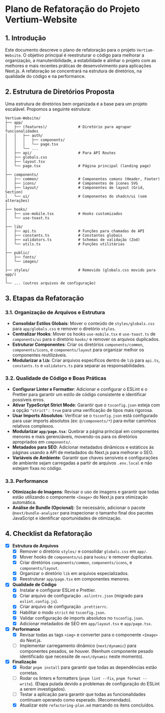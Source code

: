 
# Plano de Refatoração do Projeto Vertium-Website

## 1. Introdução

Este documento descreve o plano de refatoração para o projeto `Vertium-Website`. O objetivo principal é reestruturar o código para melhorar a organização, a manutenibilidade, a estabilidade e alinhar o projeto com as melhores e mais recentes práticas de desenvolvimento para aplicações Next.js. A refatoração se concentrará na estrutura de diretórios, na qualidade do código e na performance.

## 2. Estrutura de Diretórios Proposta

Uma estrutura de diretórios bem organizada é a base para um projeto escalável. Propomos a seguinte estrutura:

```
Vertium-Website/
├── app/
│   ├── (features)/              # Diretório para agrupar funcionalidades
│   │   ├── auth/
│   │   │   ├── components/
│   │   │   └── page.tsx
│   │   └── ...
│   ├── api/                     # Para API Routes
│   ├── globals.css
│   ├── layout.tsx
│   └── page.tsx                 # Página principal (landing page)
│
├── components/
│   ├── common/                  # Componentes comuns (Header, Footer)
│   ├── icons/                   # Componentes de ícones SVG
│   ├── layout/                  # Componentes de layout (Grid, Section)
│   └── ui/                      # Componentes do shadcn/ui (sem alterações)
│
├── hooks/
│   ├── use-mobile.tsx           # Hooks customizados
│   └── use-toast.ts
│
├── lib/
│   ├── api.ts                   # Funções para chamadas de API
│   ├── constants.ts             # Constantes globais
│   ├── validators.ts            # Schemas de validação (Zod)
│   └── utils.ts                 # Funções utilitárias
│
├── public/
│   ├── fonts/
│   └── images/
│
├── styles/                      # Removido (globals.css movido para app/)
│
└── ... (outros arquivos de configuração)
```

## 3. Etapas da Refatoração

### 3.1. Organização de Arquivos e Estrutura

-   **Consolidar Estilos Globais**: Mover o conteúdo de `styles/globals.css` para `app/globals.css` e remover o diretório `styles`.
-   **Centralizar Hooks**: Mover os hooks `use-mobile.tsx` e `use-toast.ts` de `components/ui` para o diretório `hooks/` e remover os arquivos duplicados.
-   **Estruturar Componentes**: Criar os diretórios `components/common`, `components/icons`, e `components/layout` para organizar melhor os componentes reutilizáveis.
-   **Modularizar a `lib`**: Criar arquivos específicos dentro de `lib` para `api.ts`, `constants.ts` e `validators.ts` para separar as responsabilidades.

### 3.2. Qualidade de Código e Boas Práticas

-   **Configurar Linter e Formatter**: Adicionar e configurar o ESLint e o Prettier para garantir um estilo de código consistente e identificar possíveis erros.
-   **Ativar TypeScript Strict Mode**: Garantir que o `tsconfig.json` esteja com a opção `"strict": true` para uma verificação de tipos mais rigorosa.
-   **Usar Imports Absolutos**: Verificar se o `tsconfig.json` está configurado para usar imports absolutos (ex: `@/components/*`) para evitar caminhos relativos complexos.
-   **Modularizar `app/page.tsx`**: Quebrar a página principal em componentes menores e mais gerenciáveis, movendo-os para os diretórios apropriados em `components/`.
-   **Metadados para SEO**: Adicionar metadados dinâmicos e estáticos às páginas usando a API de metadados do Next.js para melhorar o SEO.
-   **Variáveis de Ambiente**: Garantir que chaves sensíveis e configurações de ambiente sejam carregadas a partir de arquivos `.env.local` e não estejam fixas no código.

### 3.3. Performance

-   **Otimização de Imagens**: Revisar o uso de imagens e garantir que todas estão utilizando o componente `<Image>` do Next.js para otimização automática.
-   **Análise de Bundle (Opcional)**: Se necessário, adicionar o pacote `@next/bundle-analyzer` para inspecionar o tamanho final dos pacotes JavaScript e identificar oportunidades de otimização.

## 4. Checklist da Refatoração

-   [x] **Estrutura de Arquivos**
    -   [x] Remover o diretório `styles/` e consolidar `globals.css` em `app/`.
    -   [x] Mover hooks de `components/ui` para `hooks/` e remover duplicatas.
    -   [x] Criar diretórios `components/common`, `components/icons`, e `components/layout`.
    -   [x] Organizar o diretório `lib` em arquivos especializados.
    -   [x] Reestruturar `app/page.tsx` em componentes menores.

-   [x] **Qualidade de Código**
    -   [x] Instalar e configurar ESLint e Prettier.
    -   [x] Criar arquivo de configuração `.eslintrc.json` (migrado para `eslint.config.js`).
    -   [x] Criar arquivo de configuração `.prettierrc`.
    -   [x] Habilitar o modo `strict` no `tsconfig.json`.
    -   [x] Validar configuração de imports absolutos no `tsconfig.json`.
    -   [x] Adicionar metadados de SEO em `app/layout.tsx` e `app/page.tsx`.

-   [x] **Performance**
    -   [x] Revisar todas as tags `<img>` e converter para o componente `<Image>` do Next.js.
    -   [ ] Implementar carregamento dinâmico (`next/dynamic`) para componentes pesados, se houver. (Nenhum componente pesado identificado que necessite de `next/dynamic` neste momento).

-   [x] **Finalização**
    -   [x] Rodar `pnpm install` para garantir que todas as dependências estão corretas.
    -   [ ] Rodar os linters e formatters (`pnpm lint --fix`, `pnpm format --write`). (Etapa pulada devido a problemas de configuração do ESLint a serem investigados).
    -   [ ] Testar a aplicação para garantir que todas as funcionalidades continuam operando como esperado. (Recomendado).
    -   [x] Atualizar este `refactoring-plan.md` marcando os itens concluídos. 